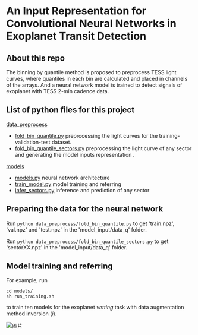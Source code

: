 # An Input Representation for Convolutional Neural Networks in Exoplanet Transit Detection

## About this repo
The binning by quantile method is proposed to preprocess TESS light curves, where quantiles in each bin are calculated and placed in channels of the arrays. And a neural network model is trained to detect signals of exoplanet with TESS 2-min cadence data.

## List of python files for this project
[data_preprocess](data_preprocess/)
- [fold_bin_quantile.py](data_preprocess/fold_bin_quantile.py) preprocessing the light curves for the training-validation-test dataset.
- [fold_bin_quantile_sectors.py](data_preprocess/fold_bin_quantile_sectors.py) preprocessing the light curve of any sector and generating the model inputs representation .

[models](models/)
- [models.py](models/models.py) neural network architecture
- [train_model.py](models/train_model.py) model training and referring 
- [infer_sectors.py](models/infer_sectors.py) inference and prediction of any sector

## Preparing the data for the neural network
Run ```python data_preprocess/fold_bin_quantile.py``` to get 'train.npz', 'val.npz' and 'test.npz' in the 'model_input/data_q' folder.

Run ```python data_preprocess/fold_bin_quantile_sectors.py``` to get 'sectorXX.npz' in the 'model_input/data_q' folder.

## Model training and referring
For example, run
```
cd models/
sh run_training.sh
```
to train ten models for the exoplanet *vetting* task with data augmentation method inversion (*i*).

![图片](https://user-images.githubusercontent.com/79409336/133979691-bc18c9ff-ce72-473c-97e1-638d396c6b58.png)
